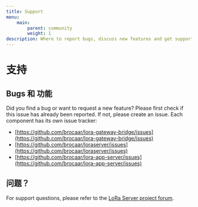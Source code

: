 ```yaml
---
title: Support
menu:
    main:
        parent: community
        weight: 1
description: Where to report bugs, discuss new features and get support from the community.
---
```


# 支持

## Bugs 和 功能

Did you find a bug or want to request a new feature? Please first check if
this issue has already been reported. If not, please create an issue. Each
component has its own issue tracker:

* [https://github.com/brocaar/lora-gateway-bridge/issues](https://github.com/brocaar/lora-gateway-bridge/issues)
* [https://github.com/brocaar/loraserver/issues](https://github.com/brocaar/loraserver/issues)
* [https://github.com/brocaar/lora-app-server/issues](https://github.com/brocaar/lora-app-server/issues)

## 问题？

For support questions, please refer to the [LoRa Server project forum](https://forum.loraserver.io/).
